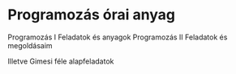 # Programozás órai anyag
Programozás I Feladatok és anyagok
Programozás II Feladatok és megoldásaim

Illetve Gimesi féle alapfeladatok
